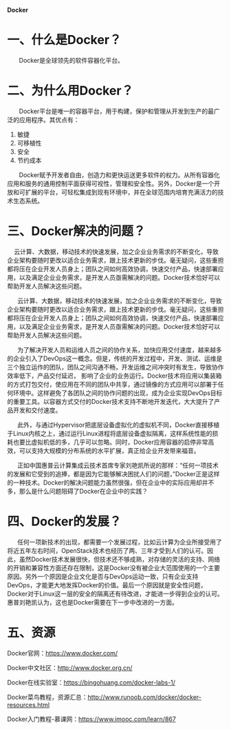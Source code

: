 **Docker**

# 一、什么是Docker？

&nbsp;&nbsp;&nbsp;&nbsp;&nbsp;&nbsp;&nbsp;Docker是全球领先的软件容器化平台。

 

# 二、为什么用Docker？

&nbsp;&nbsp;&nbsp;&nbsp;&nbsp;&nbsp;&nbsp;Docker平台是唯一的容器平台，用于构建，保护和管理从开发到生产的最广泛的应用程序。其优点有：

1. 敏捷
2. 可移植性
3. 安全
4. 节约成本  

&nbsp;&nbsp;&nbsp;&nbsp;&nbsp;&nbsp;&nbsp;Docker赋予开发者自由，创造力和更快运送更多软件的权力。从所有容器化应用和服务的通用控制平面获得可视性，管理和安全性。另外，Docker是一个开放和可扩展的平台，可轻松集成到现有环境中，并在全球范围内培育充满活力的技术生态系统。

 

# 三、Docker解决的问题？

&nbsp;&nbsp;&nbsp;&nbsp;云计算、大数据，移动技术的快速发展，加之企业业务需求的不断变化，导致企业架构要随时更改以适合业务需求，跟上技术更新的步伐。毫无疑问，这些重担都将压在企业开发人员身上；团队之间如何高效协调，快速交付产品，快速部署应用，以及满足企业业务需求，是开发人员亟需解决的问题。Docker技术恰好可以帮助开发人员解决这些问题。

&nbsp;&nbsp;&nbsp;&nbsp;&nbsp;&nbsp;云计算、大数据，移动技术的快速发展，加之企业业务需求的不断变化，导致企业架构要随时更改以适合业务需求，跟上技术更新的步伐。毫无疑问，这些重担都将压在企业开发人员身上；团队之间如何高效协调，快速交付产品，快速部署应用，以及满足企业业务需求，是开发人员亟需解决的问题。Docker技术恰好可以帮助开发人员解决这些问题。

&nbsp;&nbsp;&nbsp;&nbsp;&nbsp;&nbsp;为了解决开发人员和运维人员之间的协作关系，加快应用交付速度，越来越多的企业引入了DevOps这一概念。但是，传统的开发过程中，开发、测试、运维是三个独立运作的团队，团队之间沟通不畅，开发运维之间冲突时有发生，导致协作效率低下，产品交付延迟， 影响了企业的业务运行。Docker技术将应用以集装箱的方式打包交付，使应用在不同的团队中共享，通过镜像的方式应用可以部署于任何环境中。这样避免了各团队之间的协作问题的出现，成为企业实现DevOps目标的重要工具。以容器方式交付的Docker技术支持不断地开发迭代，大大提升了产品开发和交付速度。

&nbsp;&nbsp;&nbsp;&nbsp;&nbsp;&nbsp;此外，与通过Hypervisor把底层设备虚拟化的虚拟机不同，Docker直接移植于Linux内核之上，通过运行Linux进程将底层设备虚拟隔离，这样系统性能的损耗也要比虚拟机低的多，几乎可以忽略。同时，Docker应用容器的启停非常高效，可以支持大规模的分布系统的水平扩展，真正给企业开发带来福音。

&nbsp;&nbsp;&nbsp;&nbsp;&nbsp;&nbsp;正如中国惠普云计算集成云技术首席专家刘艳凯所说的那样：“任何一项技术的发展和它受到的追捧，都是因为它能够解决困扰人们的问题，”Docker正是这样的一种技术。Docker的解决问题能力虽然很强，但在企业中的实际应用却并不多，那么是什么问题阻碍了Docker在企业中的实践？

# 四、Docker的发展？

&nbsp;&nbsp;&nbsp;&nbsp;&nbsp;&nbsp;任何一项新技术的出现，都需要一个发展过程，比如云计算为企业所接受用了将近五年左右时间，OpenStack技术也经历了两、三年才受到人们的认可。因此，虽然Docker技术发展很快，但技术还不够成熟，对存储的灵活的支持、网络的开销和兼容性方面还存在限制，这是Docker没有被企业大范围使用的一个主要原因。另外一个原因是企业文化是否与DevOps运动一致，只有企业支持DevOps，才能更大地发挥Docker的价值。最后一个原因就是安全性问题，Docker对于Linux这一层的安全的隔离还有待改进，才能进一步得到企业的认可。惠普刘艳凯认为，这也是Docker需要在下一步中改进的一方面。

 

# 五、资源

Docker官网：<https://www.docker.com/>

Docker中文社区：<http://www.docker.org.cn/>

Docker在线实验室：<https://bingohuang.com/docker-labs-1/>

Docker菜鸟教程，资源汇总：<http://www.runoob.com/docker/docker-resources.html>

Docker入门教程-慕课网：<https://www.imooc.com/learn/867>

 
